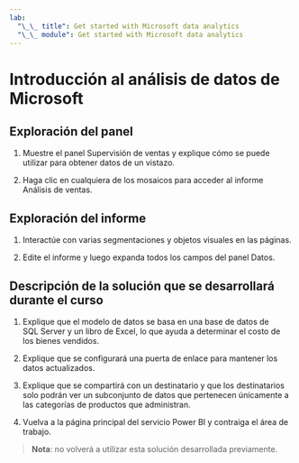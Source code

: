 ```yaml
---
lab:
  "\_\_ title": Get started with Microsoft data analytics
  "\_\_ module": Get started with Microsoft data analytics
---
```

# Introducción al análisis de datos de Microsoft

## Exploración del panel

1. Muestre el panel Supervisión de ventas y explique cómo se puede utilizar para obtener datos de un vistazo.

1. Haga clic en cualquiera de los mosaicos para acceder al informe Análisis de ventas.

## Exploración del informe

1. Interactúe con varias segmentaciones y objetos visuales en las páginas.

1. Edite el informe y luego expanda todos los campos del panel Datos.

## Descripción de la solución que se desarrollará durante el curso

1. Explique que el modelo de datos se basa en una base de datos de SQL Server y un libro de Excel, lo que ayuda a determinar el costo de los bienes vendidos.

1. Explique que se configurará una puerta de enlace para mantener los datos actualizados.

1. Explique que se compartirá con un destinatario y que los destinatarios solo podrán ver un subconjunto de datos que pertenecen únicamente a las categorías de productos que administran.

1. Vuelva a la página principal del servicio Power BI y contraiga el área de trabajo.

> **Nota**: no volverá a utilizar esta solución desarrollada previamente.
